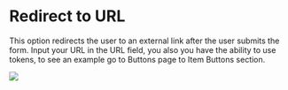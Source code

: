 # Redirect to URL

This option redirects the user to an external link after the user submits the form. Input your URL in the URL field, you also you have the ability to use tokens, to see an example go to Buttons page to Item Buttons section.

![](assets/redirect-to-url.png)